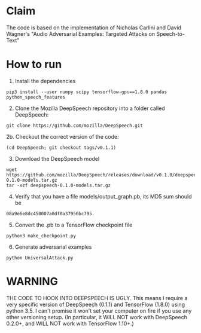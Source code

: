 # Claim
The code is based on the implementation of Nicholas Carlini and David Wagner's "Audio Adversarial Examples: Targeted Attacks on Speech-to-Text"

# How to run

1. Install the dependencies
```
pip3 install --user numpy scipy tensorflow-gpu==1.8.0 pandas python_speech_features
```

2. Clone the Mozilla DeepSpeech repository into a folder called DeepSpeech:
```
git clone https://github.com/mozilla/DeepSpeech.git
```

2b. Checkout the correct version of the code:

```
(cd DeepSpeech; git checkout tags/v0.1.1)
```

3. Download the DeepSpeech model
```
wget https://github.com/mozilla/DeepSpeech/releases/download/v0.1.0/deepspeech-0.1.0-models.tar.gz
tar -xzf deepspeech-0.1.0-models.tar.gz
```

4. Verify that you have a file models/output_graph.pb, its MD5 sum should be
```
08a9e6e8dc450007a0df0a37956bc795.
```

5. Convert the .pb to a TensorFlow checkpoint file
```
python3 make_checkpoint.py
```

6. Generate adversarial examples
```
python UniversalAttack.py
```

# WARNING

THE CODE TO HOOK INTO DEEPSPEECH IS UGLY. This means I require a
very specific version of DeepSpeech (0.1.1) and TensorFlow (1.8.0) using
python 3.5. I can't promise it won't set your computer on fire if you use
any other versioning setup. (In particular, it WILL NOT work with
DeepSpeech 0.2.0+, and WILL NOT work with TensorFlow 1.10+.)
